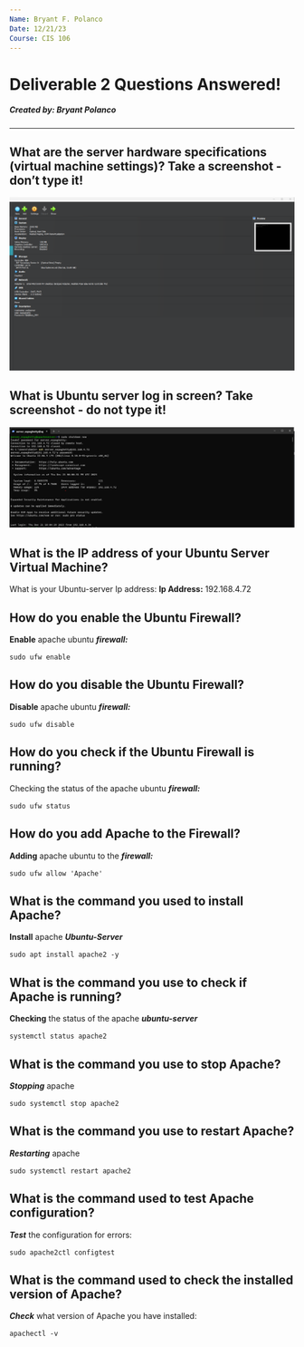 ```yaml
---
Name: Bryant F. Polanco 
Date: 12/21/23
Course: CIS 106 
---
```

# Deliverable 2 Questions Answered!
##### Created by: Bryant Polanco
---
## What are the server hardware specifications (virtual machine settings)? Take a screenshot - don’t type it!
![Specifications](Screenshot/Systeminfo.png "SystemSpecs")
## What is Ubuntu server log in screen? Take screenshot - do not type it!
![Apache Login Screen](Screenshot/Apache%20login%20screen.png "Login screen")
## What is the IP address of your Ubuntu Server Virtual Machine?
What is your Ubuntu-server Ip address:
**Ip Address:** 192.168.4.72
## How do you enable the Ubuntu Firewall?
**Enable** apache ubuntu ***firewall:***
```
sudo ufw enable
```
## How do you disable the Ubuntu Firewall?
**Disable** apache ubuntu ***firewall:***
```
sudo ufw disable
```
## How do you check if the Ubuntu Firewall is running?
Checking the status of the apache ubuntu ***firewall:***
```
sudo ufw status
```
## How do you add Apache to the Firewall?
**Adding** apache ubuntu to the ***firewall:***
```
sudo ufw allow 'Apache'
```
## What is the command you used to install Apache?
**Install** apache ***Ubuntu-Server***
```
sudo apt install apache2 -y
```
## What is the command you use to check if Apache is running?
**Checking** the status of the apache ***ubuntu-server***
```
systemctl status apache2
```
## What is the command you use to stop Apache?
***Stopping*** apache 
```
sudo systemctl stop apache2
```
## What is the command you use to restart Apache?
***Restarting*** apache 
```
sudo systemctl restart apache2
```
## What is the command used to test Apache configuration?
***Test*** the configuration for errors:
```
sudo apache2ctl configtest
```
## What is the command used to check the installed version of Apache?
***Check*** what version of Apache you have installed:
```
apachectl -v
```